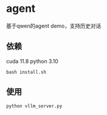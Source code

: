 # agent

基于qwen的agent demo，支持历史对话

## 依赖

cuda 11.8
python 3.10

```
bash install.sh
```

## 使用

```
python vllm_server.py
```